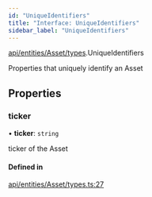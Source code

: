 ```yaml
---
id: "UniqueIdentifiers"
title: "Interface: UniqueIdentifiers"
sidebar_label: "UniqueIdentifiers"
---
```


[api/entities/Asset/types](../../../../../../modules/API/Entities/Asset/Types/Types.md).UniqueIdentifiers

Properties that uniquely identify an Asset

## Properties

### ticker

• **ticker**: `string`

ticker of the Asset

#### Defined in

[api/entities/Asset/types.ts:27](https://github.com/PolymeshAssociation/polymesh-sdk/blob/d4e2c127f/src/api/entities/Asset/types.ts#L27)
